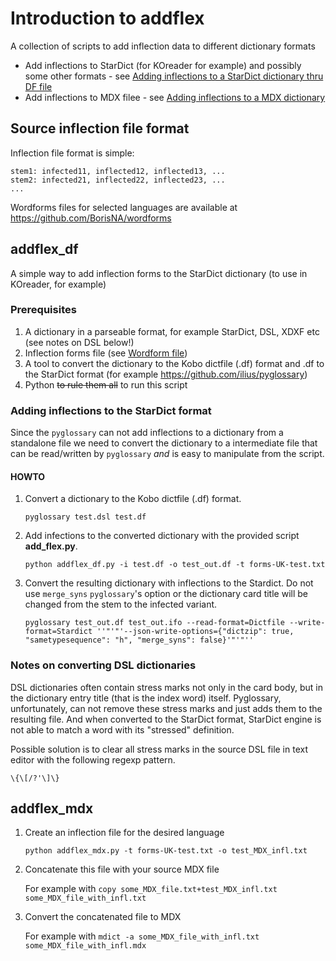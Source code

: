# Introduction to addflex

A collection of scripts to add inflection data to different dictionary formats

* Add inflections to StarDict (for KOreader for example) and possibly some other formats - see [Adding inflections to 
a StarDict dictionary thru DF file](#addflex_df)
* Add inflections to MDX filee - see [Adding inflections to a MDX dictionary](#addflex_mdx)


## Source inflection file format

Inflection file format is simple:

```
stem1: infected11, inflected12, inflected13, ...
stem2: infected21, inflected22, inflected23, ...
...

```

Wordforms files for selected languages are available at https://github.com/BorisNA/wordforms

## addflex_df

A simple way to add inflection forms to the StarDict dictionary (to use in KOreader, for example)

### Prerequisites

1. A dictionary in a parseable format, for example StarDict, DSL, XDXF etc (see notes on DSL below!)
2. Inflection forms file (see [Wordform file](#source-inflection-file-format))
3. A tool to convert the dictionary to the Kobo dictfile (.df) format and .df to the StarDict format (for example https://github.com/ilius/pyglossary)
4. Python ~~to rule them all~~ to run this script

### Adding inflections to the StarDict format

Since the `pyglossary` can not add inflections to a dictionary from a standalone file we need to convert the dictionary to a intermediate file that can be read/written by `pyglossary` *and* is easy to manipulate from the script.

#### HOWTO

1. Convert a dictionary to the Kobo dictfile (.df) format.

   `pyglossary test.dsl test.df`

2. Add infections to the converted dictionary with the provided script **add_flex.py**. 

   `python addflex_df.py -i test.df -o test_out.df -t forms-UK-test.txt`

3. Convert the resulting dictionary with inflections to the Stardict. Do not use `merge_syns` `pyglossary`'s option or the dictionary card title will be changed from the stem to the infected variant.

   `pyglossary test_out.df test_out.ifo --read-format=Dictfile --write-format=Stardict ''"'"'--json-write-options={"dictzip": true, "sametypesequence": "h", "merge_syns": false}'"'"'' `
   

### Notes on converting DSL dictionaries

DSL dictionaries often contain stress marks not only in the card body, but in the dictionary entry title (that is the index word) itself. Pyglossary, unfortunately, can not remove these stress marks and just adds them to the resulting file. And when converted to the StarDict format, StarDict engine is not able to match a word with its "stressed" definition.

Possible solution is to clear all stress marks in the source DSL file in text editor with the following regexp pattern.

```
\{\[/?'\]\}
```


## addflex_mdx

1. Create an inflection file for the desired language

   `python addflex_mdx.py -t forms-UK-test.txt -o test_MDX_infl.txt`

2. Concatenate this file with your source MDX file

   For example with `copy some_MDX_file.txt+test_MDX_infl.txt some_MDX_file_with_infl.txt`

3. Convert the concatenated file to MDX

   For example with `mdict -a some_MDX_file_with_infl.txt some_MDX_file_with_infl.mdx`
